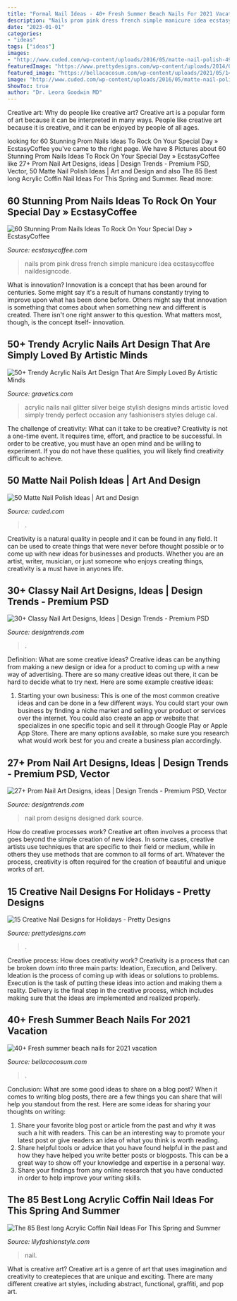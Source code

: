 ```yaml
---
title: "Formal Nail Ideas - 40+ Fresh Summer Beach Nails For 2021 Vacation"
description: "Nails prom pink dress french simple manicure idea ecstasycoffee naildesigncode"
date: "2023-01-01"
categories:
- "ideas"
tags: ["ideas"]
images:
- "http://www.cuded.com/wp-content/uploads/2016/05/matte-nail-polish-49.jpg"
featuredImage: "https://www.prettydesigns.com/wp-content/uploads/2014/05/Golden-Glitter-Nails.jpg"
featured_image: "https://bellacocosum.com/wp-content/uploads/2021/05/14-8.jpg"
image: "http://www.cuded.com/wp-content/uploads/2016/05/matte-nail-polish-49.jpg"
ShowToc: true
author: "Dr. Leora Goodwin MD"
---
```



Creative art: Why do people like creative art?
Creative art is a popular form of art because it can be interpreted in many ways. People like creative art because it is creative, and it can be enjoyed by people of all ages.

	

		
looking for 60 Stunning Prom Nails Ideas To Rock On Your Special Day » EcstasyCoffee you've came to the right page. We have 8 Pictures about 60 Stunning Prom Nails Ideas To Rock On Your Special Day » EcstasyCoffee like 27+ Prom Nail Art Designs, ideas | Design Trends - Premium PSD, Vector, 50 Matte Nail Polish Ideas | Art and Design and also The 85 Best long Acrylic Coffin Nail Ideas For This Spring and Summer. Read more:
		
    
## 60 Stunning Prom Nails Ideas To Rock On Your Special Day » EcstasyCoffee

<img loading=lazy src="https://i0.wp.com/www.ecstasycoffee.com/wp-content/uploads/2016/08/Simple-French-manicure-idea.jpg" onerror="this.onerror=null;this.src='https://tse4.mm.bing.net/th?id=OIP.68Mevlvq6bSss37pwryUUQHaJ4&amp;pid=15.1';" alt="60 Stunning Prom Nails Ideas To Rock On Your Special Day » EcstasyCoffee">

_Source: ecstasycoffee.com_

>nails prom pink dress french simple manicure idea ecstasycoffee naildesigncode. 

	

What is innovation?
Innovation is a concept that has been around for centuries. Some might say it's a result of humans constantly trying to improve upon what has been done before. Others might say that innovation is something that comes about when something new and different is created. There isn't one right answer to this question. What matters most, though, is the concept itself- innovation.

    
## 50+ Trendy Acrylic Nails Art Design That Are Simply Loved By Artistic Minds

<img loading=lazy src="http://www.gravetics.com/wp-content/uploads/2017/08/Silver-Deluge-Acrylic-Nails.jpg" onerror="this.onerror=null;this.src='https://tse4.mm.bing.net/th?id=OIP.PI5CZ8lGiwqx2kimmNwIOQHaHY&amp;pid=15.1';" alt="50+ Trendy Acrylic Nails Art Design That Are Simply Loved By Artistic Minds">

_Source: gravetics.com_

>acrylic nails nail glitter silver beige stylish designs minds artistic loved simply trendy perfect occasion any fashionisers styles deluge cal. 

	

The challenge of creativity: What can it take to be creative?
Creativity is not a one-time event. It requires time, effort, and practice to be successful. In order to be creative, you must have an open mind and be willing to experiment. If you do not have these qualities, you will likely find creativity difficult to achieve.

    
## 50 Matte Nail Polish Ideas | Art And Design

<img loading=lazy src="http://www.cuded.com/wp-content/uploads/2016/05/matte-nail-polish-49.jpg" onerror="this.onerror=null;this.src='https://tse2.mm.bing.net/th?id=OIP.-h_9BcEr06OInfpSw-rkqgHaG4&amp;pid=15.1';" alt="50 Matte Nail Polish Ideas | Art and Design">

_Source: cuded.com_

>. 

	

Creativity is a natural quality in people and it can be found in any field. It can be used to create things that were never before thought possible or to come up with new ideas for businesses and products. Whether you are an artist, writer, musician, or just someone who enjoys creating things, creativity is a must have in anyones life.

    
## 30+ Classy Nail Art Designs, Ideas | Design Trends - Premium PSD

<img loading=lazy src="https://images.designtrends.com/wp-content/uploads/2016/02/19043923/Natural-Nail-Design3.jpg" onerror="this.onerror=null;this.src='https://tse4.mm.bing.net/th?id=OIP.eBDAkiz9NJyNuEnnYki-5wHaKi&amp;pid=15.1';" alt="30+ Classy Nail Art Designs, Ideas | Design Trends - Premium PSD">

_Source: designtrends.com_

>. 

	

Definition: What are some creative ideas?
Creative ideas can be anything from making a new design or idea for a product to coming up with a new way of advertising. There are so many creative ideas out there, it can be hard to decide what to try next. Here are some example creative ideas:
1. Starting your own business: This is one of the most common creative ideas and can be done in a few different ways. You could start your own business by finding a niche market and selling your product or services over the internet. You could also create an app or website that specializes in one specific topic and sell it through Google Play or Apple App Store. There are many options available, so make sure you research what would work best for you and create a business plan accordingly.


    
## 27+ Prom Nail Art Designs, Ideas | Design Trends - Premium PSD, Vector

<img loading=lazy src="https://images.designtrends.com/wp-content/uploads/2016/03/30105051/Designed-Prom-Nail-Designs.jpg" onerror="this.onerror=null;this.src='https://tse4.mm.bing.net/th?id=OIP.xh7UnP7znllPuptBctZRSwHaHa&amp;pid=15.1';" alt="27+ Prom Nail Art Designs, ideas | Design Trends - Premium PSD, Vector">

_Source: designtrends.com_

>nail prom designs designed dark source. 

	

How do creative processes work?
Creative art often involves a process that goes beyond the simple creation of new ideas. In some cases, creative artists use techniques that are specific to their field or medium, while in others they use methods that are common to all forms of art. Whatever the process, creativity is often required for the creation of beautiful and unique works of art.

    
## 15 Creative Nail Designs For Holidays - Pretty Designs

<img loading=lazy src="https://www.prettydesigns.com/wp-content/uploads/2014/05/Golden-Glitter-Nails.jpg" onerror="this.onerror=null;this.src='https://tse3.mm.bing.net/th?id=OIP.7-3_-LCoQFx334PxaCyfcQHaK_&amp;pid=15.1';" alt="15 Creative Nail Designs for Holidays - Pretty Designs">

_Source: prettydesigns.com_

>. 

	

Creative process: How does creativity work?
Creativity is a process that can be broken down into three main parts: Ideation, Execution, and Delivery. Ideation is the process of coming up with ideas or solutions to problems. Execution is the task of putting these ideas into action and making them a reality. Delivery is the final step in the creative process, which includes making sure that the ideas are implemented and realized properly.

    
## 40+ Fresh Summer Beach Nails For 2021 Vacation

<img loading=lazy src="https://bellacocosum.com/wp-content/uploads/2021/05/14-8.jpg" onerror="this.onerror=null;this.src='https://tse3.mm.bing.net/th?id=OIP.C1RDZm_Uf8gOpyMBBLQJRgHaLH&amp;pid=15.1';" alt="40+ Fresh summer beach nails for 2021 vacation">

_Source: bellacocosum.com_

>. 

	

Conclusion: What are some good ideas to share on a blog post?
When it comes to writing blog posts, there are a few things you can share that will help you standout from the rest. Here are some ideas for sharing your thoughts on writing:
1. Share your favorite blog post or article from the past and why it was such a hit with readers. This can be an interesting way to promote your latest post or give readers an idea of what you think is worth reading. 
2. Share helpful tools or advice that you have found helpful in the past and how they have helped you write better posts or blogposts. This can be a great way to show off your knowledge and expertise in a personal way. 
3. Share your findings from any online research that you have conducted in order to help improve your writing skills.

    
## The 85 Best Long Acrylic Coffin Nail Ideas For This Spring And Summer

<img loading=lazy src="https://lilyfashionstyle.com/wp-content/uploads/2020/03/32-14.jpg" onerror="this.onerror=null;this.src='https://tse1.mm.bing.net/th?id=OIP._9T6bgkQ99Jb-oGkIFWiiQHaKp&amp;pid=15.1';" alt="The 85 Best long Acrylic Coffin Nail Ideas For This Spring and Summer">

_Source: lilyfashionstyle.com_

>nail. 

	

What is creative art?
Creative art is a genre of art that uses imagination and creativity to createpieces that are unique and exciting. There are many different creative art styles, including abstract, functional, graffiti, and pop art.

